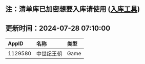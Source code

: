 ## 注：清单库已加密想要入库请使用 ([入库工具](https://github.com/BlankTMing/ManifestAutoUpdate/releases))

## 更新时间：2024-07-28 07:10:00
| AppID | 名称 | 类型  |
| :-------------------- | :----------------------------- | :----------- |
| 1129580 | 中世纪王朝| Game |
